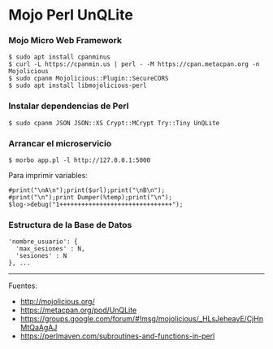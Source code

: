 # Mojo Perl UnQLite

### Mojo Micro Web Framework

    $ sudo apt install cpanminus
    $ curl -L https://cpanmin.us | perl - -M https://cpan.metacpan.org -n Mojolicious
    $ sudo cpanm Mojolicious::Plugin::SecureCORS
    $ sudo apt install libmojolicious-perl

### Instalar dependencias de Perl

    $ sudo cpanm JSON JSON::XS Crypt::MCrypt Try::Tiny UnQLite

### Arrancar el microservicio

    $ morbo app.pl -l http://127.0.0.1:5000

Para imprimir variables:

    #print("\nA\n");print($url);print("\nB\n");
    #print("\n");print Dumper(%temp);print("\n");
    $log->debug("1+++++++++++++++++++++++++++++++");

### Estructura de la Base de Datos

    'nombre_usuario': {
      'max_sesiones' : N,
      'sesiones' : N
    }, ...

---

Fuentes:

+ http://mojolicious.org/
+ https://metacpan.org/pod/UnQLite
+ https://groups.google.com/forum/#!msg/mojolicious/_HLsJeheavE/CjHnMtQaAgAJ
+ https://perlmaven.com/subroutines-and-functions-in-perl
